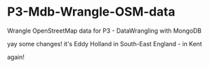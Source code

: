 # P3-Mdb-Wrangle-OSM-data
Wrangle OpenStreetMap data for P3 - DataWrangling with MongoDB

yay some changes!
it's Eddy Holland
in South-East England - in Kent

again!
